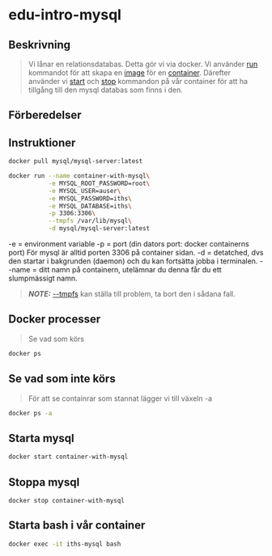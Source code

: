 # edu-intro-mysql

## Beskrivning 

> Vi lånar en relationsdatabas. Detta gör vi via docker. Vi använder [run](https://docs.docker.com/engine/reference/commandline/run/) kommandot för att skapa en [image](https://docs.docker.com/engine/reference/commandline/images/) för en [container](https://www.docker.com/resources/what-container). Därefter använder vi [start](https://docs.docker.com/engine/reference/commandline/start/) och [stop](https://docs.docker.com/engine/reference/commandline/stop/) kommandon på vår container för att ha tillgång till den mysql databas som finns i den.

## Förberedelser

## Instruktioner

```bash
docker pull mysql/mysql-server:latest
```

```bash
docker run --name container-with-mysql\
           -e MYSQL_ROOT_PASSWORD=root\
           -e MYSQL_USER=auser\
           -e MYSQL_PASSWORD=iths\
           -e MYSQL_DATABASE=iths\
           -p 3306:3306\
           --tmpfs /var/lib/mysql\
           -d mysql/mysql-server:latest
```
-e = environment variable 
-p = port (din dators port: docker containerns port) För mysql är alltid porten 3306 på container sidan.
-d = detatched, dvs den startar i bakgrunden (daemon) och du kan fortsätta jobba i terminalen.
--name = ditt namn på containern, utelämnar du denna får du ett slumpmässigt namn.

> **_NOTE:_**  [--tmpfs](https://docs.docker.com/storage/tmpfs/) kan ställa till problem, ta bort den i sådana fall.

## Docker processer

> Se vad som körs

```bash
docker ps
```

## Se vad som inte körs

> För att se containrar som stannat lägger vi till växeln -a

```bash
docker ps -a
```

## Starta mysql

```bash
docker start container-with-mysql
```

## Stoppa mysql

```
docker stop container-with-mysql
```

## Starta bash i vår container

```bash
docker exec -it iths-mysql bash
```
